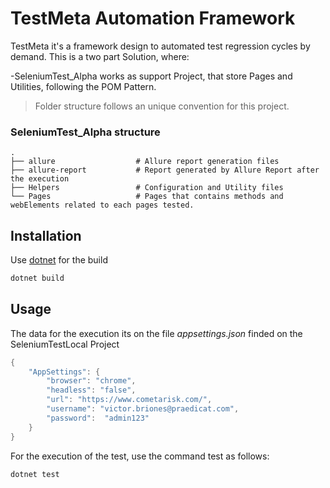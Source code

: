 ﻿# TestMeta Automation Framework

TestMeta it's a framework design to automated test regression cycles by demand. This is a two part Solution, where:

-SeleniumTest_Alpha works as support Project, that store Pages and Utilities, following the POM Pattern.


> Folder structure follows an unique convention for this project.

### SeleniumTest_Alpha structure

    .
    ├── allure                  # Allure report generation files
    ├── allure-report           # Report generated by Allure Report after the execution
    ├── Helpers                 # Configuration and Utility files
    └── Pages                   # Pages that contains methods and webElements related to each pages tested.


## Installation
Use [dotnet](https://dotnet.microsoft.com/en-us/download/dotnet-framework) for the build

```bash
dotnet build
```

## Usage
The data for the execution its on the file *appsettings.json* finded on the SeleniumTestLocal Project

```csharp
{
    "AppSettings": {
        "browser": "chrome",
        "headless": "false",
        "url": "https://www.cometarisk.com/",
        "username": "victor.briones@praedicat.com",
        "password":  "admin123"
    }
}
```
For the execution of the test, use the command test as follows:
```bash
dotnet test
```
